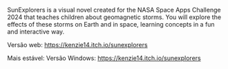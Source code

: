 SunExplorers is a visual novel created for the NASA Space Apps Challenge 2024 that teaches children about geomagnetic storms. You will explore the effects of these storms on Earth and in space, learning concepts in a fun and interactive way.

Versão web: https://kenzie14.itch.io/sunexplorers

Mais estável:
Versão Windows: https://kenzie14.itch.io/sunexplorers
